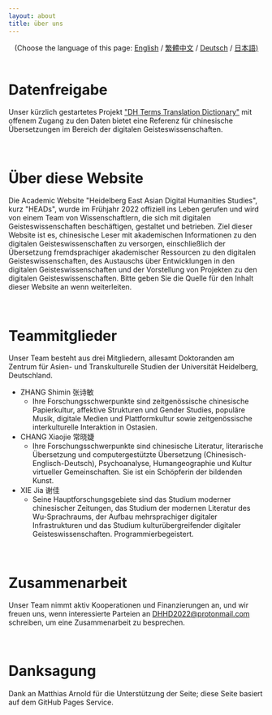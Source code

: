 ```yaml
---
layout: about 
title: über uns 
---
```


<div style="text-align: center">(Choose the language of this page:  <a href="https://dhhd2022.github.io/about/en">English</a> / <a href="https://dhhd2022.github.io/about/zh">繁體中文</a>  / <a href="https://dhhd2022.github.io/about/de">Deutsch</a> / <a href="https://dhhd2022.github.io/about/jp">日本語)</a></div>

   <br/>

# Datenfreigabe

Unser kürzlich gestartetes Projekt ["DH Terms Translation Dictionary"](https://github.com/xiejia1995/DH-terms-translation-dictionary) mit offenem Zugang zu den Daten bietet eine Referenz für chinesische Übersetzungen im Bereich der digitalen Geisteswissenschaften.

<br/>

# Über diese Website
Die Academic Website "Heidelberg East Asian Digital Humanities Studies", kurz "HEADs", wurde im Frühjahr 2022 offiziell ins Leben gerufen und wird von einem Team von Wissenschaftlern, die sich mit digitalen Geisteswissenschaften beschäftigen, gestaltet und betrieben. Ziel dieser Website ist es, chinesische Leser mit akademischen Informationen zu den digitalen Geisteswissenschaften zu versorgen, einschließlich der Übersetzung fremdsprachiger akademischer Ressourcen zu den digitalen Geisteswissenschaften, des Austauschs über Entwicklungen in den digitalen Geisteswissenschaften und der Vorstellung von Projekten zu den digitalen Geisteswissenschaften. Bitte geben Sie die Quelle für den Inhalt dieser Website an wenn weiterleiten.

<br/>

# Teammitglieder

Unser Team besteht aus drei Mitgliedern, allesamt Doktoranden am Zentrum für Asien- und Transkulturelle Studien der Universität Heidelberg, Deutschland.

* ZHANG Shimin 张诗敏  
  * Ihre Forschungsschwerpunkte sind zeitgenössische chinesische Papierkultur, affektive Strukturen und Gender Studies, populäre Musik, digitale Medien und Plattformkultur sowie zeitgenössische interkulturelle Interaktion in Ostasien.
* CHANG Xiaojie 常晓婕  
  * Ihre Forschungsschwerpunkte sind chinesische Literatur, literarische Übersetzung und computergestützte Übersetzung (Chinesisch-Englisch-Deutsch), Psychoanalyse, Humangeographie und Kultur virtueller Gemeinschaften. Sie ist ein Schöpferin der bildenden Kunst.
* XIE Jia 谢佳 
  * Seine Hauptforschungsgebiete sind das Studium moderner chinesischer Zeitungen, das Studium der modernen Literatur des Wu-Sprachraums, der Aufbau mehrsprachiger digitaler Infrastrukturen und das Studium kulturübergreifender digitaler Geisteswissenschaften. Programmierbegeistert.

<br/>

# Zusammenarbeit

Unser Team nimmt aktiv Kooperationen und Finanzierungen an, und wir freuen uns, wenn interessierte Parteien an DHHD2022@protonmail.com schreiben, um eine Zusammenarbeit zu besprechen.

<br/>

# Danksagung
Dank an Matthias Arnold für die Unterstützung der Seite; diese Seite basiert auf dem GitHub Pages Service.



